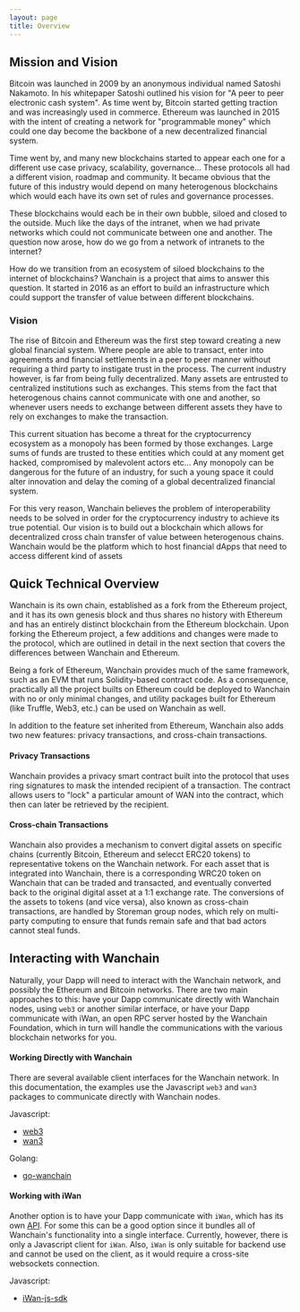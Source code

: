 ```yaml
---
layout: page
title: Overview
---
```



## Mission and Vision

Bitcoin was launched in 2009 by an anonymous individual named Satoshi Nakamoto. In his whitepaper Satoshi outlined his vision for "A peer to peer electronic cash system". As time went by, Bitcoin started getting traction and was increasingly used in commerce.
Ethereum was launched in 2015 with the intent of creating a network for "programmable money" which could one day become the backbone of a new decentralized financial system.

Time went by, and many new blockchains started to appear each one for a different use case privacy, scalability, governance... These protocols all had a different vision, roadmap and community.
It became obvious that the future of this industry would depend on many heterogenous blockchains which would each have its own set of rules and governance processes.

These blockchains would each be in their own bubble, siloed and closed to the outside.
Much like the days of the intranet, when we had private networks which could not communicate between one and another. The question now arose, how do we go from  a network of intranets to the internet?

How do we transition from an  ecosystem of siloed blockchains to the internet of blockchains?
Wanchain is a project that aims to answer this question. It  started in 2016 as an effort to build an infrastructure which could support the transfer of value between different blockchains.

### Vision

The rise of Bitcoin and Ethereum was the first step toward creating a new global financial system. Where people are able to transact, enter into agreements and financial settlements in a peer to peer manner without requiring a third party to instigate trust in the process.
The current industry however, is far from being fully decentralized. Many assets are entrusted to centralized institutions such as exchanges. This stems from the fact that heterogenous chains cannot communicate with one and another, so whenever users needs to exchange between different assets they have to rely on exchanges to make the transaction.

This current situation has become a threat for the cryptocurrency ecosystem as a monopoly has been formed by those exchanges. Large sums of funds are trusted to these entities which could at any moment get hacked, compromised by malevolent actors etc...
Any monopoly can be dangerous for the future of an industry, for such a young space it could alter innovation and delay the coming of a global decentralized financial system.

For this very reason, Wanchain believes the problem of interoperability needs to be solved in order for the cryptocurrency industry to achieve its true potential.
Our vision is to build out a blockchain which allows for decentralized cross chain transfer of value between heterogenous chains. Wanchain would be the platform which to host financial dApps that need to access different kind of assets

## Quick Technical Overview

Wanchain is its own chain, established as a fork from the Ethereum project, and it has its own genesis block and thus shares no history with Ethereum and has an entirely distinct blockchain from the Ethereum blockchain. Upon forking the Ethereum project, a few additions and changes were made to the protocol, which are outlined in detail in the next section that covers the differences between Wanchain and Ethereum.

Being a fork of Ethereum, Wanchain provides much of the same framework, such as an EVM that runs Solidity-based contract code. As a consequence, practically all the project builts on Ethereum could be deployed to Wanchain with no or only minimal changes, and utility packages built for Ethereum (like Truffle, Web3, etc.) can be used on Wanchain as well.

In addition to the feature set inherited from Ethereum, Wanchain also adds two new features: privacy transactions, and cross-chain transactions.

#### Privacy Transactions

Wanchain provides a privacy smart contract built into the protocol that uses ring signatures to mask the intended recipient of a transaction. The contract allows users to "lock" a particular amount of WAN into the contract, which then can later be retrieved by the recipient.

#### Cross-chain Transactions

Wanchain also provides a mechanism to convert digital assets on specific chains (currently Bitcoin, Ethereum and selecct ERC20 tokens) to representative tokens on the Wanchain network. For each asset that is integrated into Wanchain, there is a corresponding WRC20 token on Wanchain that can be traded and transacted, and eventually converted back to the original digital asset at a 1:1 exchange rate. The conversions of the assets to tokens (and vice versa), also known as cross-chain transactions, are handled by Storeman group nodes, which rely on multi-party computing to ensure that funds remain safe and that bad actors cannot steal funds.

## Interacting with Wanchain

Naturally, your Dapp will need to interact with the Wanchain network, and possibly the Ethereum and Bitcoin networks. There are two main approaches to this: have your Dapp communicate directly with Wanchain nodes, using `web3` or another similar interface, or have your Dapp communicate with iWan, an open RPC server hosted by the Wanchain Foundation, which in turn will handle the communications with the various blockchain networks for you.

#### Working Directly with Wanchain

There are several available client interfaces for the Wanchain network. In this documentation, the examples use the Javascript `web3` and `wan3` packages to communicate directly with Wanchain nodes.

Javascript:
  * [web3](https://www.npmjs.com/package/web3)
  * [wan3](https://www.npmjs.com/package/wan3)

Golang:
  * [go-wanchain](https://github.com/wanchain/go-wanchain)

#### Working with iWan

Another option is to have your Dapp communicate with `iWan`, which has its own [API](https://wanchain.github.io/iWan-js-sdk/). For some this can be a good option since it bundles all of Wanchain's functionality into a single interface. Currently, however, there is only a Javascript client for `iWan`. Also, `iWan` is only suitable for backend use and cannot be used on the client, as it would require a cross-site websockets connection.

Javascript:
  * [iWan-js-sdk](https://github.com/wanchain/iWan-js-sdk)
